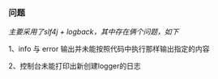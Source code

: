 ### 问题
*主要采用了slf4j + logback，其中存在俩个问题，如下*

1、info 与 error 输出并未能按照代码中执行那样输出指定的内容

2、控制台未能打印出新创建logger的日志